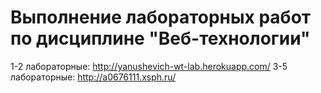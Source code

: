 # Выполнение лабораторных работ по дисциплине "Веб-технологии"
1-2 лабораторные: http://yanushevich-wt-lab.herokuapp.com/
3-5 лабораторные: http://a0676111.xsph.ru/
